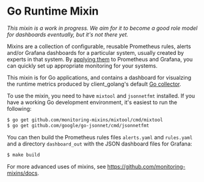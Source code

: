 # Go Runtime Mixin

_This mixin is a work in progress. We aim for it to become a good role model for
dashboards eventually, but it's not there yet._

Mixins are a collection of configurable, reusable Prometheus rules, alerts
and/or Grafana dashboards for a particular system, usually created by experts
in that system. By [applying them]() to Prometheus and Grafana, you can quickly
set up appropriate monitoring for your systems.

This mixin is for Go applications, and contains a dashboard for visualzing the
runtime metrics produced by client_golang's default [Go
collector](https://github.com/prometheus/client_golang/blob/master/prometheus/go_collector.go).

To use the mixin, you need to have `mixtool` and `jsonnetfmt` installed. If you
have a working Go development environment, it's easiest to run the following:
```bash
$ go get github.com/monitoring-mixins/mixtool/cmd/mixtool
$ go get github.com/google/go-jsonnet/cmd/jsonnetfmt
```

You can then build the Prometheus rules files `alerts.yaml` and
`rules.yaml` and a directory `dashboard_out` with the JSON dashboard files
for Grafana:
```bash
$ make build
```

For more advanced uses of mixins, see
https://github.com/monitoring-mixins/docs.
